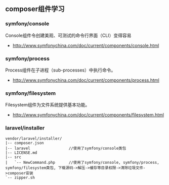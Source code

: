 ## composer组件学习

### symfony/console
Console组件令创建美观、可测试的命令行界面（CLI）变得容易
- http://www.symfonychina.com/doc/current/components/console.html

### symfony/process
Process组件在子进程（sub-processes）中执行命令。
- http://www.symfonychina.com/doc/current/components/process.html

### symfony/filesystem
Filesystem组件为文件系统提供基本功能。
- http://www.symfonychina.com/doc/current/components/filesystem.html

### laravel/installer
```
vendor/laravel/installer/
|-- composer.json
|-- laravel                 //使用了symfony/console类包
|-- LICENSE.md
|-- src
|   `-- NewCommand.php      //使用了symfony/console, symfony/process, symfony/filesystem类包, 下载源码->解压->缓存等目录权限->清除垃圾文件->composer安装
`-- zipper.sh
```
